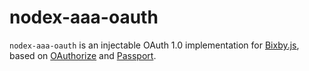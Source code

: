 # nodex-aaa-oauth

`nodex-aaa-oauth` is an injectable OAuth 1.0 implementation for [Bixby.js](https://github.com/bixbyjs),
based on [OAuthorize](https://github.com/jaredhanson/oauthorize) and [Passport](http://passportjs.org/).

